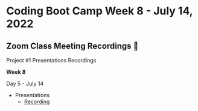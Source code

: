 # Coding Boot Camp Week 8 - July 14, 2022 

## Zoom Class Meeting Recordings 🎥

Project #1 Presentations Recordings

**Week 8**

Day 5 - July 14
* Presentations
  * [Recording](https://zoom.us/rec/play/xFIMoPnX2sUeH2KKEWA_uM9kW-N1zj51-PUYk2gQMVl1Ev9uJJWm8oKYbQQ70GvNG_EfTMJD6Kx9zoRe.MDQWK_12TuX4vdPw)